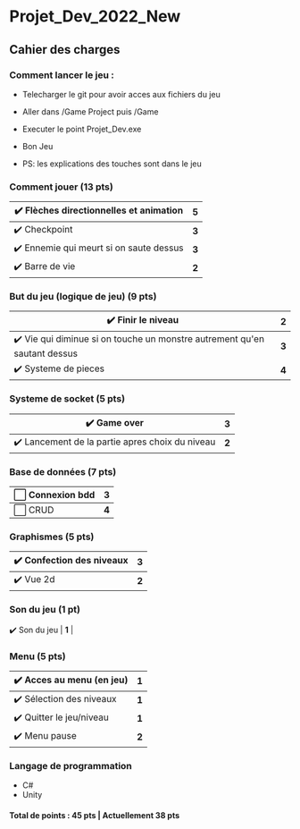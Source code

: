 # Projet_Dev_2022_New

## Cahier des charges

### Comment lancer le jeu :

- Telecharger le git pour avoir acces aux fichiers du jeu
- Aller dans /Game Project puis /Game
- Executer le point Projet_Dev.exe
- Bon Jeu

- PS: les explications des touches sont dans le jeu

### Comment jouer (13 pts)

| ✔️ Flèches directionnelles et animation | **5** |
| --------------------------------------- | ----- |
| ✔️ Checkpoint                           | **3** |
| ✔️ Ennemie qui meurt si on saute dessus | **3** |
| ✔️ Barre de vie                         | **2** |

### But du jeu (logique de jeu) (9 pts)

| ✔️ Finir le niveau                                                        | **2** |
| ------------------------------------------------------------------------- | ----- |
| ✔️ Vie qui diminue si on touche un monstre autrement qu'en sautant dessus | **3** |
| ✔️ Systeme de pieces                                                      | **4** |

### Systeme de socket (5 pts)

| ✔️ Game over                                    | **3** |
| ----------------------------------------------- | ----- |
| ✔️ Lancement de la partie apres choix du niveau | **2** |

### Base de données (7 pts)

| ⬜ Connexion bdd | **3** |
| ---------------- | ----- |
| ⬜ CRUD          | **4** |

### Graphismes (5 pts)

| ✔️ Confection des niveaux | **3** |
| ------------------------- | ----- |
| ✔️ Vue 2d                 | **2** |

### Son du jeu (1 pt)

✔️ Son du jeu | **1** |

### Menu (5 pts)

| ✔️ Acces au menu (en jeu) | **1** |
| ------------------------- | ----- |
| ✔️ Sélection des niveaux  | **1** |
| ✔️ Quitter le jeu/niveau  | **1** |
| ✔️ Menu pause             | **2** |

### Langage de programmation

- C#
- Unity

#### Total de points : 45 pts | Actuellement 38 pts
